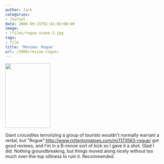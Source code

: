 ```yaml
---
author: Jack
categories:
- Journal
date: 2008-09-15T01:41:02+00:00
image:
- /files/rogue-scene-1.jpg
tags:
- film
title: 'Review: Rogue'
url: /2008/review-rogue/
---
```


[<img src="/files//rogue-cover.jpg" alt="" title="rogue-cover" width="144" height="207" class="alignleft size-full wp-image-2680" />][1]

<span class="drop_cap">G</span>iant crocodiles terrorizing a group of tourists wouldn't normally warrant a rental, but "Rogue":http://www.rottentomatoes.com/m/1173563-rogue/ got good reviews, and I'm in a B-movie sort of kick so I gave it a shot. Glad I did. Nothing groundbreaking, but things moved along nicely without too much over-the-top silliness to ruin it. Recommended.

 [1]: /files//rogue-cover.jpg